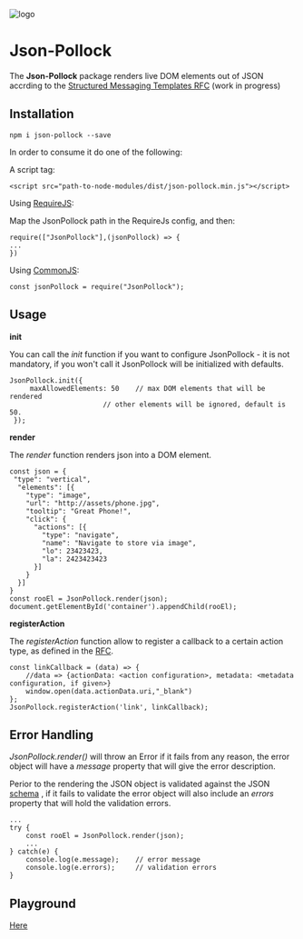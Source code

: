 ![logo](https://lpgithub.dev.lprnd.net/pages/WebAgent/json-pollock/src/assets/logo.png)

Json-Pollock
============

The **Json-Pollock** package renders live DOM elements out of JSON accrding to the [Structured Messaging Templates RFC](https://lpgithub.dev.lprnd.net/lp-mobile/Structured-Messaging-Templates) (work in progress)

Installation
-------

    npm i json-pollock --save


In order to consume it do one of the following:

A script tag:

    <script src="path-to-node-modules/dist/json-pollock.min.js"></script>

Using [RequireJS](http://requirejs.org/):

Map the JsonPollock path in the RequireJs config, and then:
	

    require(["JsonPollock"],(jsonPollock) => {
    ...
    })
Using [CommonJS](http://requirejs.org/docs/commonjs.html):

    const jsonPollock = require("JsonPollock");

Usage
-------

**init**

You can call the *init* function if you want to configure JsonPollock - it is not mandatory, if you won't call it JsonPollock will be initialized with defaults.

    JsonPollock.init({
	     maxAllowedElements: 50    // max DOM elements that will be rendered
			               // other elements will be ignored, default is 50.
     });

**render**

The *render* function renders json into a DOM element.

 

    const json = {
     "type": "vertical",
      "elements": [{
        "type": "image",
        "url": "http://assets/phone.jpg",
        "tooltip": "Great Phone!",
        "click": {
          "actions": [{
            "type": "navigate",
            "name": "Navigate to store via image",
            "lo": 23423423,
            "la": 2423423423
          }]
        }
      }]
    }
    const rooEl = JsonPollock.render(json);
    document.getElementById('container').appendChild(rooEl);

**registerAction**

The *registerAction* function allow to register a callback to a certain action type, as defined in the [RFC](https://lpgithub.dev.lprnd.net/lp-mobile/Structured-Messaging-Templates#actions).

    const linkCallback = (data) => {
        //data => {actionData: <action configuration>, metadata: <metadata configuration, if given>}
	    window.open(data.actionData.uri,"_blank")
    };
    JsonPollock.registerAction('link', linkCallback);

Error Handling
-------
*JsonPollock.render()* will throw an Error if it fails from any reason, the error object will have a *message* property that will give the error description.

Perior to the rendering the JSON object is validated against the JSON [schema](js/schema)  , if it fails to validate the error object will also include an *errors* property that will hold the validation errors.

    ...
    try {
	    const rooEl = JsonPollock.render(json);
	    ...
	} catch(e) {
		console.log(e.message);    // error message
		console.log(e.errors);     // validation errors
	}
Playground
-------
[Here](https://lpgithub.dev.lprnd.net/pages/WebAgent/json-pollock/editor/)

